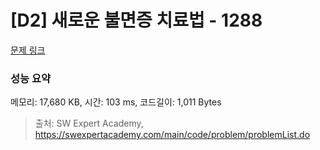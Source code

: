 # [D2] 새로운 불면증 치료법 - 1288 

[문제 링크](https://swexpertacademy.com/main/code/problem/problemDetail.do?contestProbId=AV18_yw6I9MCFAZN) 

### 성능 요약

메모리: 17,680 KB, 시간: 103 ms, 코드길이: 1,011 Bytes



> 출처: SW Expert Academy, https://swexpertacademy.com/main/code/problem/problemList.do